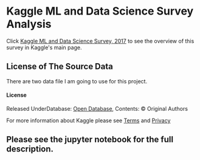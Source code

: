 # Kaggle ML and Data Science Survey Analysis

Click [Kaggle ML and Data Science Survey, 2017](https://www.kaggle.com/kaggle/kaggle-survey-2017) to see the overview of this survey in Kaggle's main page.

## License of The Source Data
There are two data file I am going to use for this project.

#### License
Released UnderDatabase: [Open Database](http://opendatacommons.org/licenses/odbl/1.0/), Contents: © Original Authors

For more information about Kaggle please see [Terms](https://www.kaggle.com/terms) and [Privacy](https://www.kaggle.com/about/privacy)

## Please see the jupyter notebook for the full description.